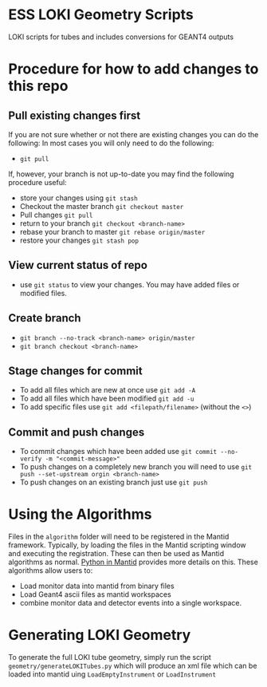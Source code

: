 # ESS LOKI Geometry Scripts
LOKI scripts for tubes and includes conversions for GEANT4 outputs

# Procedure for how to add changes to this repo 
## Pull existing changes first
If you are not sure whether or not there are existing changes you can do the following:
In most cases you will only need to do the following:
* `git pull`

If, however, your branch is not up-to-date you may find the following procedure useful:
* store your changes using `git stash`
* Checkout the master branch `git checkout master`
* Pull changes `git pull`
* return to your branch `git checkout <branch-name>`
* rebase your branch to master `git rebase origin/master`
* restore your changes `git stash pop`

## View current status of repo
* use `git status` to view your changes. You may have added files or modified files.

## Create branch
* `git branch --no-track <branch-name> origin/master`
* `git branch checkout <branch-name>`

## Stage changes for commit
* To add all files which are new at once use `git add -A`
* To add all files which have been modified `git add -u`
* To add specific files use `git add <filepath/filename>` (without the `<>`)

## Commit and push changes
* To commit changes which have been added use `git commit --no-verify -m "<commit-message>"`
* To push changes on a completely new branch you will need to use `git push --set-upstream orgin <branch-name>`
* To push changes on an existing branch just use `git push`

# Using the Algorithms
Files in the `algorithm` folder will need to be registered in the Mantid framework. Typically, by loading the files in the Mantid scripting window and executing the registration. These can then be used as Mantid algorithms as normal. [Python in Mantid](https://www.mantidproject.org/Python_In_Mantid) provides more details on this. These algorithms allow users to:
* Load monitor data into mantid from binary files
* Load Geant4 ascii files as mantid workspaces
* combine monitor data and detector events into a single workspace.

# Generating LOKI Geometry
To generate the full LOKI tube geometry, simply run the script `geometry/generateLOKITubes.py` which will produce an xml file which can be loaded into mantid uing `LoadEmptyInstrument` or `LoadInstrument`


